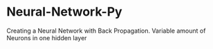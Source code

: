 # Neural-Network-Py
 Creating a Neural Network with Back Propagation. Variable amount of Neurons in one hidden layer
